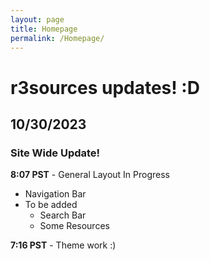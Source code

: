 ```yaml
---
layout: page
title: Homepage
permalink: /Homepage/
---
```


# r3sources updates! :D
## 10/30/2023 
### Site Wide Update!
**8:07 PST** - General Layout In Progress
- Navigation Bar
- To be added
  - Search Bar
  - Some Resources <br />

**7:16 PST** - Theme work :)
